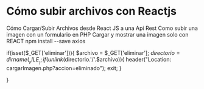# Cómo subir archivos con Reactjs

Cómo Cargar/Subir Archivos desde React JS a una Api Rest
Como subir una imagen con un formulario en PHP
Cargar y mostrar una imagen solo con REACT
npm install --save axios

if(isset($_GET['eliminar'])){
    $archivo = $_GET['eliminar'];
    $directorio = dirname(__FILE__);
    if(unlink($directorio.'/'.$archivo)){
header("Location: cargarImagen.php?accion=eliminado");
exit;
}

}
